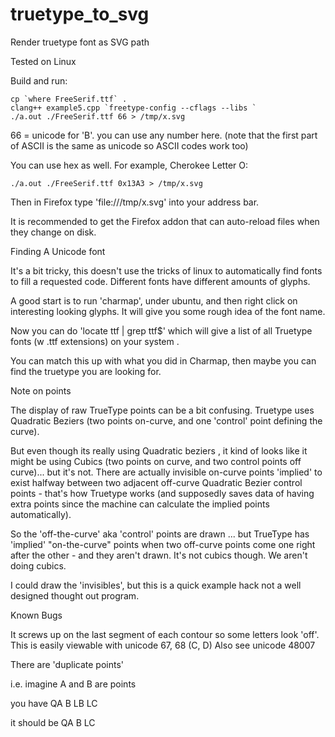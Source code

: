 truetype_to_svg
===============

Render truetype font as SVG path

Tested on Linux

Build and run:

    cp `where FreeSerif.ttf` .
    clang++ example5.cpp `freetype-config --cflags --libs `
    ./a.out ./FreeSerif.ttf 66 > /tmp/x.svg 

66 = unicode for 'B'. you can use any number here. 
(note that the first part of ASCII is the same as unicode so ASCII codes work too)

You can use hex as well. For example, Cherokee Letter O:

    ./a.out ./FreeSerif.ttf 0x13A3 > /tmp/x.svg

Then in Firefox type 'file:///tmp/x.svg' into your address bar. 

It is recommended to get the Firefox addon that can auto-reload files
when they change on disk. 


Finding A Unicode font

It's a bit tricky, this doesn't use the tricks of linux to automatically 
find fonts to fill a requested code. Different fonts have different amounts
of glyphs.

A good start is to run 'charmap', under ubuntu, and then right click
on interesting looking glyphs. It will give you some rough idea of the font
name. 

Now you can do 'locate ttf | grep ttf$' which will give a list of all 
Truetype fonts (w .ttf extensions) on your system . 

You can match this up with what you did in Charmap, then maybe you can find
the truetype you are looking for. 




Note on points

The display of raw TrueType points can be a bit confusing. Truetype uses
Quadratic Beziers (two points on-curve, and one 'control' point defining
the curve). 

But even though its really using Quadratic beziers , it kind of looks 
like it might be using Cubics (two points on curve, and two control 
points off curve)... but it's not. There are actually invisible on-curve 
points 'implied' to exist halfway between two adjacent off-curve 
Quadratic Bezier control points - that's how Truetype works (and 
supposedly saves data of having extra points since the machine can 
calculate the implied points automatically).

So the 'off-the-curve' aka 'control' points are drawn ... but TrueType 
has 'implied' "on-the-curve" points when two off-curve points come one 
right after the other - and they aren't drawn. It's not cubics though. We
aren't doing cubics. 

I could draw the 'invisibles', but this is a quick example hack not a 
well designed thought out program.


Known Bugs


It screws up on the last segment of each contour so some letters look 'off'. 
This is easily viewable with unicode 67, 68 (C, D)
Also see unicode 48007


There are 'duplicate points'

i.e.
imagine A and B are points

you have QA B LB LC

it should be QA B LC




